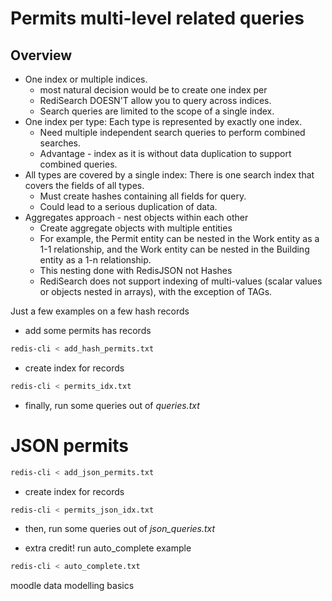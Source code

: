 # Permits multi-level related queries
## Overview
* One index or multiple indices. 
  *  most natural decision would be to create one index per 
  * RediSearch DOESN'T allow you to query across indices. 
  * Search queries are limited to the scope of a single index.
* One index per type: Each type is represented by exactly one index. 
  * Need multiple independent search queries to perform combined searches. 
  * Advantage - index as it is without data duplication to support combined queries.
* All types are covered by a single index: There is one search index that covers the fields of all types. 
  * Must create hashes containing all fields for query. 
  * Could lead to a serious duplication of data.
* Aggregates approach - nest objects within each other
  * Create aggregate objects with multiple entities
  * For example, the Permit entity can be nested in the Work entity as a 1-1 relationship, and the Work entity can be nested in the Building entity as a 1-n relationship. 
  * This nesting done with RedisJSON not Hashes 
  * RediSearch does not support indexing of multi-values (scalar values or objects nested in arrays), with the exception of TAGs.

Just a few examples on a few hash records
* add some permits has records
```bash
redis-cli < add_hash_permits.txt
```
* create index for records	
```bash
redis-cli < permits_idx.txt
```
* finally, run some queries out of *queries.txt*

#  JSON permits
```bash
redis-cli < add_json_permits.txt
```
* create index for records	
```bash
redis-cli < permits_json_idx.txt
```
* then, run some queries out of *json_queries.txt*

* extra credit!   run auto_complete example
```bash
redis-cli < auto_complete.txt
```

moodle data modelling basics

